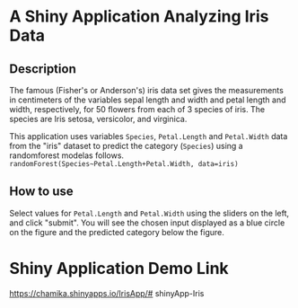 A Shiny Application Analyzing Iris Data
=======================================

Description
-----------

The famous (Fisher's or Anderson's) iris data set gives the measurements in centimeters of the variables sepal length and width and petal length and width, respectively, for 50 flowers from each of 3 species of iris. The species are Iris setosa, versicolor, and virginica.

This application uses variables `Species`, `Petal.Length` and `Petal.Width` data from the "iris" dataset to predict the category (`Species`) using a randomforest modelas follows.
`randomForest(Species~Petal.Length+Petal.Width, data=iris)`

How to use
----------
Select values for `Petal.Length` and `Petal.Width` using the sliders on the left, and click "submit".
You will see the chosen input displayed as a blue circle on the figure and the predicted category below the figure.


Shiny Application Demo Link
===========================

https://chamika.shinyapps.io/IrisApp/# shinyApp-Iris

